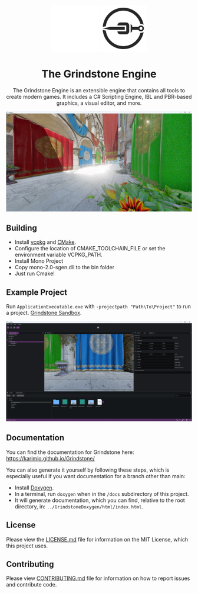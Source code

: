 <div align="center">

![Logo](./docs/images/grindstoneLogo.png#gh-dark-mode-only)
![Logo](./docs/images/grindstoneLogoLightMode.png#gh-light-mode-only)

# The Grindstone Engine

The Grindstone Engine is an extensible engine that contains all tools to create modern games. It includes a C# Scripting Engine, IBL and PBR-based graphics, a visual editor, and more.

</div>

![Runtime](docs/images/grindstone.jpg)

## Building
 - Install [vcpkg](https://vcpkg.io/en/getting-started.html) and [CMake](https://cmake.org/install/).
 - Configure the location of CMAKE_TOOLCHAIN_FILE or set the environment variable VCPKG_PATH.
 - Install Mono Project
 - Copy mono-2.0-sgen.dll to the bin folder
 - Just run Cmake!

## Example Project
Run `ApplicationExecutable.exe` with `-projectpath "Path\To\Project"` to run a project.
[Grindstone Sandbox](https://github.com/KarimIO/Grindstone-Sandbox).

![Editor](docs/images/editor.jpg)

## Documentation

You can find the documentation for Grindstone here: https://karimio.github.io/Grindstone/

You can also generate it yourself by following these steps, which is especially useful if you want documentation for a branch other than main:

 * Install [Doxygen](https://www.doxygen.nl/manual/install.html).
 * In a terminal, run `doxygen` when in the `/docs` subdirectory of this project.
 * It will generate documentation, which you can find, relative to the root directory, in: `../GrindstoneDoxygen/html/index.html`.

## License
Please view the [LICENSE.md](LICENSE.md) file for information on the MIT License, which this project uses.

## Contributing
Please view [CONTRIBUTING.md](CONTRIBUTING.md) file for information on how to report issues and contribute code.
